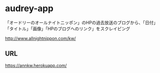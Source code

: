 # audrey-app

「オードリーのオールナイトニッポン」のHPの過去放送のブログから、「日付」「タイトル」「画像」「HPのブログへのリンク」をスクレイピング

http://www.allnightnippon.com/kw/

## URL

https://annkw.herokuapp.com/
